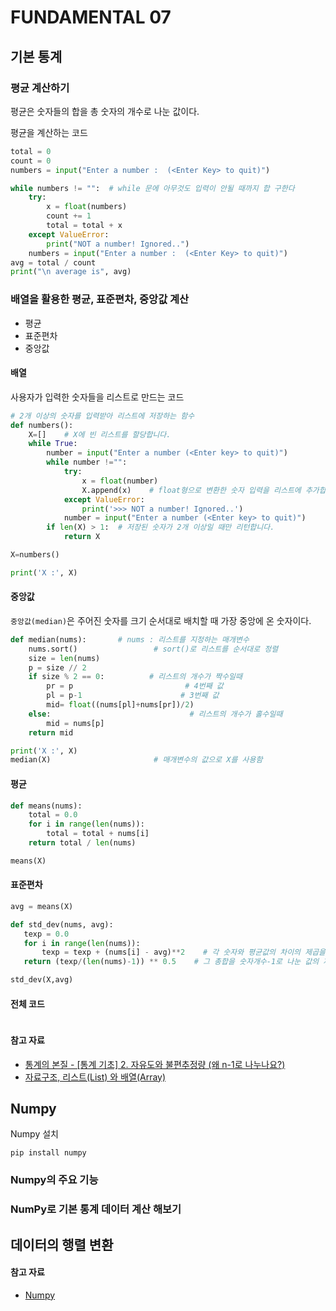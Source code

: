 # FUNDAMENTAL 07

## 기본 통계

### 평균 계산하기

평균은 숫자들의 합을 총 숫자의 개수로 나눈 값이다.

평균을 계산하는 코드
```python
total = 0
count = 0
numbers = input("Enter a number :  (<Enter Key> to quit)")

while numbers != "":  # while 문에 아무것도 입력이 안될 때까지 합 구한다
    try:
        x = float(numbers)
        count += 1
        total = total + x
    except ValueError:
        print("NOT a number! Ignored..")
    numbers = input("Enter a number :  (<Enter Key> to quit)")
avg = total / count
print("\n average is", avg)

```

### 배열을 활용한 평균, 표준편차, 중앙값 계산
- 평균
- 표준편차
- 중앙값

#### 배열
사용자가 입력한 숫자들을 리스트로 만드는 코드
```python
# 2개 이상의 숫자를 입력받아 리스트에 저장하는 함수
def numbers():
    X=[]    # X에 빈 리스트를 할당합니다.
    while True:
        number = input("Enter a number (<Enter key> to quit)") 
        while number !="":
            try:
                x = float(number)
                X.append(x)    # float형으로 변환한 숫자 입력을 리스트에 추가합니다.
            except ValueError:
                print('>>> NOT a number! Ignored..')
            number = input("Enter a number (<Enter key> to quit)")
        if len(X) > 1:  # 저장된 숫자가 2개 이상일 때만 리턴합니다.
            return X

X=numbers()

print('X :', X)
```

#### 중앙값
`중앙값(median)`은 주어진 숫자를 크기 순서대로 배치할 때 가장 중앙에 온 숫자이다.
```python
def median(nums):  		# nums : 리스트를 지정하는 매개변수
    nums.sort()					# sort()로 리스트를 순서대로 정렬
    size = len(nums)
    p = size // 2
    if size % 2 == 0:		   # 리스트의 개수가 짝수일때 
        pr = p                         # 4번째 값
        pl = p-1                      # 3번째 값
        mid= float((nums[pl]+nums[pr])/2)    
    else:								# 리스트의 개수가 홀수일때
        mid = nums[p]
    return mid

print('X :', X)
median(X)						# 매개변수의 값으로 X를 사용함
```

#### 평균
```python
def means(nums):
    total = 0.0
    for i in range(len(nums)):
        total = total + nums[i]
    return total / len(nums)

means(X)
```

#### 표준편차
```python
avg = means(X)

def std_dev(nums, avg):
   texp = 0.0
   for i in range(len(nums)):
       texp = texp + (nums[i] - avg)**2    # 각 숫자와 평균값의 차이의 제곱을 계속 더한 후
   return (texp/(len(nums)-1)) ** 0.5    # 그 총합을 숫자개수-1로 나눈 값의 제곱근을 리턴합니다.

std_dev(X,avg)
```

#### 전체 코드
```python
```

#### 참고 자료
- [통계의 본질 - [통계 기초] 2. 자유도와 불편추정량 (왜 n-1로 나누나요?)](https://hsm-edu.tistory.com/13)
- [자료구조, 리스트(List) 와 배열(Array)](https://blog.martinwork.co.kr/theory/2018/09/22/what-is-difference-between-list-and-array.html)

## Numpy

Numpy 설치
```
pip install numpy
```

### Numpy의 주요 기능


### NumPy로 기본 통계 데이터 계산 해보기

## 데이터의 행렬 변환


#### 참고 자료
- [Numpy](https://numpy.org/)